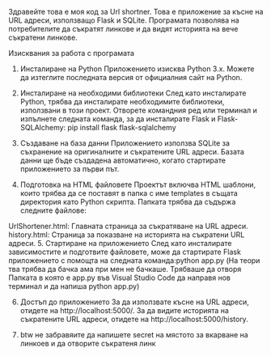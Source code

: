 Здравейте това е моя код за Url shortner.
Това е приложение за късне на URL адреси, използващо Flask и SQLite. Програмата позволява на потребителите да съкратят линкове и да видят историята на вече съкратени линкове.


Изисквания за работа с програмата
1. Инсталиране на Python
Приложението изисква Python 3.x. Можете да изтеглите последната версия от официалния сайт на Python.

2. Инсталиране на необходими библиотеки
След като инсталирате Python, трябва да инсталирате необходимите библиотеки, използвани в този проект. Отворете командния ред или терминал и изпълнете следната команда, за да инсталирате Flask и Flask-SQLAlchemy: pip install flask flask-sqlalchemy

3. Създаване на база данни
Приложението използва SQLite за съхранение на оригиналните и съкратените URL адреси. Базата данни ще бъде създадена автоматично, когато стартирате приложението за първи път.

4. Подготовка на HTML файловете
Проектът включва HTML шаблони, които трябва да се поставят в папка с име templates в същата директория като Python скрипта. Папката трябва да съдържа следните файлове:

UrlShortener.html: Главната страница за съкратяване на URL адреси.
history.html: Страница за показване на историята на съкратени URL адреси.
5. Стартиране на приложението
След като инсталирате зависимостите и подготвите файловете, може да стартирате Flask приложението с помощта на следната команда:python app.py
(На теори тва трябва да бачка ама при мен не бачкаше. Трябваше да отворя Папката в която е app.py във Visual Studio Code да направя нов терминал и да напиша python app.py)
 
6. Достъп до приложението
За да използвате късне на URL адреси, отидете на http://localhost:5000/.
За да видите историята на съкратените URL адреси, отидете на http://localhost:5000/history.

7. btw не забравяите да напишете secret на мястото за вкарване на линкоев и да отворите съкратеня линк
